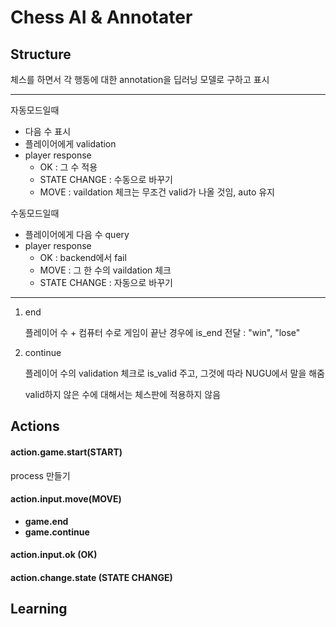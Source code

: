 # Chess AI & Annotater



## Structure

체스를 하면서 각 행동에 대한 annotation을 딥러닝 모델로 구하고 표시

---

자동모드일때

- 다음 수 표시
- 플레이어에게 validation
- player response 
  - OK : 그 수 적용
  - STATE CHANGE : 수동으로 바꾸기
  - MOVE : vaildation 체크는 무조건 valid가 나올 것임, auto 유지

수동모드일때 

- 플레이어에게 다음 수 query
- player response
  - OK :  backend에서 fail
  - MOVE : 그 한 수의 vaildation 체크
  - STATE CHANGE : 자동으로 바꾸기

---

1. end

   플레이어 수 + 컴퓨터 수로 게임이 끝난 경우에 is_end 전달 : "win", "lose"

2. continue

   플레이어 수의 validation 체크로 is_valid 주고, 그것에 따라 NUGU에서 말을 해줌

   valid하지 않은 수에 대해서는 체스판에 적용하지 않음

## Actions

#### action.game.start(START)

process 만들기

#### action.input.move(MOVE)

- **game.end**
- **game.continue**


#### action.input.ok (OK)



#### action.change.state (STATE CHANGE)




## Learning

